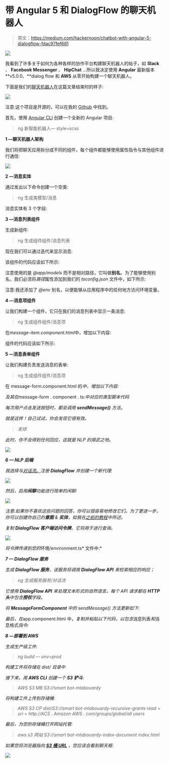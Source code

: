 # 带 Angular 5 和 DialogFlow 的聊天机器人

> 原文：<https://medium.com/hackernoon/chatbot-with-angular-5-dialogflow-fdac97fef681>

![](img/0b937979fb91b8222c42d5101a531a81.png)

我看到了许多关于如何为各种各样的协作平台构建聊天机器人的帖子，如 **Slack** 、 **Facebook Messenger** 、 **HipChat** …所以我决定使用 **Angular** 最新版本 **v5.0.0、**dialog flow 和 **AWS** 从零开始构建一个聊天机器人。

下面是我们的[聊天机器人](http://smartbot-mlabouardy.s3-website-us-east-1.amazonaws.com/)在这篇文章结束时的样子:

![](img/29fc497f23c5f83ff7602e4907eb596c.png)

注意:这个项目是开源的，可以在我的 [Github](https://github.com/mlabouardy/dialogflow-angular5) 中找到。

首先，使用 [Angular CLI](https://github.com/angular/angular-cli) 创建一个全新的 Angular 项目:

> ng 新智能机器人— style=scss

**1 —聊天机器人架构**

我们将把聊天应用拆分成不同的组件，每个组件都能够使用属性指令与其他组件进行通信:

![](img/e8091e3cac71616d8122add3a01a581f.png)

**2 —消息实体**

通过发出以下命令创建一个空类:

> ng 生成类模型/消息

消息实体有 3 个字段:

**3 —消息列表组件**

生成新组件:

> ng 生成组件组件/消息列表

现在我们可以通过迭代来显示消息:

该组件的代码应该如下所示:

注意使用的是 *@app/models* 而不是相对路径，它叫做**别名**。为了能够使用别名，我们必须将*路径*属性添加到我们的 *tsconfig.json* 文件中，如下所示:

注意:我还添加了 *@env* 别名，以便能够从应用程序中的任何地方访问环境变量。

**4 —消息项组件**

让我们构建一个组件，它只在我们的消息列表中显示一条消息:

> ng 生成组件组件/消息项

在*message-item.component.html*中，增加以下内容:

组件的代码应该如下所示:

**5 —消息表单组件**

让我们构建负责发送消息的表单:

> ng 生成组件组件/消息项

在 message-form.component.html 的*中，增加以下内容:*

*及其在*message-form . component . ts:*中对应的类型脚本代码*

*每次用户点击发送按钮时，都会调用 **sendMessage()** 方法。*

*就是这样！自己试试，你会发现它很有效。*

> *发球*

*此时，你不会得到任何回应，这就是 NLP 的用武之地。*

*![](img/bc50bff983ed2ddb22c1a9512dce3d0a.png)*

***6 — NLP 后端***

*我选择与[对话流。](https://dialogflow.com/)注册 **DialogFlow** 并创建一个新代理:*

*![](img/56c36e40c9ecd0044af2fa0f3d53ff6b.png)*

*然后，启用**闲聊**功能进行简单的闲聊:*

*![](img/1389bf98c9ff1d19a94d2313e49cfde8.png)*

*注意:如果你不喜欢这些问题的回答，你可以很容易地修改它们。为了更进一步，你可以创建你自己的**意图** & **实体**，如我在[之前的教程](http://www.blog.labouardy.com/bot-in-messenger-with-dialogflow-golang/)中所述。*

*复制 **DialogFlow 客户端访问令牌**。它将用于进行查询。*

*![](img/4a081cb1b5257d3c06ae507c7b8ff79b.png)*

*将令牌传递到您的*环境/environment.ts* 文件中:*

***7 — DialogFlow 服务***

*生成 **DialogFlow 服务**，该服务将调用 **DialogFlow API** 来检索相应的响应；*

> *ng 生成服务服务/对话流*

*它使用 **DialogFlow API** 来处理文本形式的自然语言。每个 API 请求都在 **HTTP 头**中包含**授权**字段。*

*将 **MessageFormComponent** 中的 *sendMessage()* 方法更新如下:*

*最后，在*app.component.html 中，*复制并粘贴以下代码，以包含*消息列表*和*消息格式*指令:*

***8 —部署到 AWS***

*生成生产级工件:*

> *ng build — env=prod*

*构建工件将存储在 *dist/* 目录中*

*接下来，用 **AWS CLI** 创建一个 **S3 铲斗**:*

> *AWS S3 MB S3://smart bot-mlabouardy*

*将构建工件上传到存储桶:*

> *AWS S3 CP dist/S3://smart bot-mlabouardy-recursive-grants read = uri = http://ACS . Amazon AWS . com/groups/global/all users*

*最后，为您的存储桶打开网站托管:*

> *aws s3 网站 S3://smart bot-mlabouardy-index-document index.html*

*如果您将浏览器指向 [**S3 桶 URL**](http://smartbot-mlabouardy.s3-website-us-east-1.amazonaws.com/) ，您应该会看到聊天框:*

*![](img/08f4a0d7ba279c6726eaa806ab630d4a.png)*